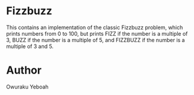 # Fizzbuzz
This contains an implementation of the classic Fizzbuzz problem, which prints numbers from 0 to 100, but prints FIZZ if the number is a multiple of 3, BUZZ if the number is a multiple of 5, and FIZZBUZZ if the number is a multiple of 3 and 5.
# Author
Owuraku Yeboah
